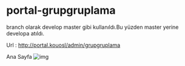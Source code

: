# portal-grupgruplama
branch olarak develop master gibi kullanıldı.Bu yüzden master yerine developa atıldı.

Url : http://portal.kouosl/admin/grupgruplama

Ana Sayfa
![img](https://github.com/OzerAdem/portal-grupgruplama/blob/develop/Resimler/Ana.png)
